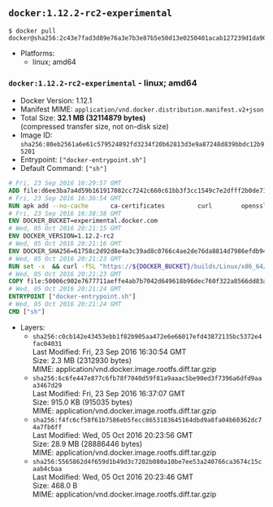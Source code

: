 ## `docker:1.12.2-rc2-experimental`

```console
$ docker pull docker@sha256:2c43e7fad3d89e76a3e7b3e87b5e50d13e0250401acab127239d1da902a0cd9c
```

-	Platforms:
	-	linux; amd64

### `docker:1.12.2-rc2-experimental` - linux; amd64

-	Docker Version: 1.12.1
-	Manifest MIME: `application/vnd.docker.distribution.manifest.v2+json`
-	Total Size: **32.1 MB (32114879 bytes)**  
	(compressed transfer size, not on-disk size)
-	Image ID: `sha256:80eb2561a6e61c579524892fd3234f20b62813d3e9a87248d839bbdc12b95201`
-	Entrypoint: `["docker-entrypoint.sh"]`
-	Default Command: `["sh"]`

```dockerfile
# Fri, 23 Sep 2016 16:29:57 GMT
ADD file:d6ee3ba7a4d59b161917082cc7242c660c61bb3f3cc1549c7e2dfff2b0de7104 in / 
# Fri, 23 Sep 2016 16:36:54 GMT
RUN apk add --no-cache 		ca-certificates 		curl 		openssl
# Fri, 23 Sep 2016 16:38:38 GMT
ENV DOCKER_BUCKET=experimental.docker.com
# Wed, 05 Oct 2016 20:21:15 GMT
ENV DOCKER_VERSION=1.12.2-rc2
# Wed, 05 Oct 2016 20:21:16 GMT
ENV DOCKER_SHA256=61758c2d92d8e4a3c39ad8c0766c4ae2de76da8814d7986efdb9483ba35d934e
# Wed, 05 Oct 2016 20:21:23 GMT
RUN set -x 	&& curl -fSL "https://${DOCKER_BUCKET}/builds/Linux/x86_64/docker-${DOCKER_VERSION}.tgz" -o docker.tgz 	&& echo "${DOCKER_SHA256} *docker.tgz" | sha256sum -c - 	&& tar -xzvf docker.tgz 	&& mv docker/* /usr/local/bin/ 	&& rmdir docker 	&& rm docker.tgz 	&& docker -v
# Wed, 05 Oct 2016 20:21:23 GMT
COPY file:50006c902e7677711aeffe4ab7b7042d649618b96dec760f322a8566dd83ab25 in /usr/local/bin/ 
# Wed, 05 Oct 2016 20:21:24 GMT
ENTRYPOINT ["docker-entrypoint.sh"]
# Wed, 05 Oct 2016 20:21:24 GMT
CMD ["sh"]
```

-	Layers:
	-	`sha256:c0cb142e43453ebb1f82b905aa472e6e66017efd43872135bc5372e4fac04031`  
		Last Modified: Fri, 23 Sep 2016 16:30:54 GMT  
		Size: 2.3 MB (2312930 bytes)  
		MIME: application/vnd.docker.image.rootfs.diff.tar.gzip
	-	`sha256:6c6fe447e877c6fb78f7040d59f81a9aaac5be90ed3f7396a6dfd9aaa3467d29`  
		Last Modified: Fri, 23 Sep 2016 16:37:07 GMT  
		Size: 915.0 KB (915035 bytes)  
		MIME: application/vnd.docker.image.rootfs.diff.tar.gzip
	-	`sha256:f4fc6cf58f61b7586eb5fecc8653183645164dbd9a8fa04b60362dc74a7fb6ff`  
		Last Modified: Wed, 05 Oct 2016 20:23:56 GMT  
		Size: 28.9 MB (28886446 bytes)  
		MIME: application/vnd.docker.image.rootfs.diff.tar.gzip
	-	`sha256:5565862d4f659d1b49d3c7202b080a10be7ee53a240766ca3674c15caab4cbaa`  
		Last Modified: Wed, 05 Oct 2016 20:23:46 GMT  
		Size: 468.0 B  
		MIME: application/vnd.docker.image.rootfs.diff.tar.gzip
